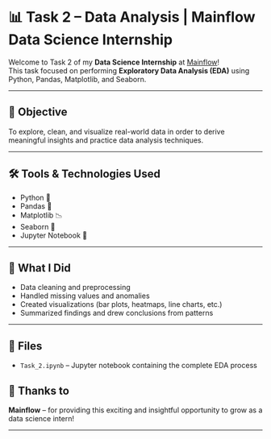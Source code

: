 # 📊 Task 2 – Data Analysis | Mainflow Data Science Internship

Welcome to Task 2 of my **Data Science Internship** at [Mainflow](https://mainflow.in)!  
This task focused on performing **Exploratory Data Analysis (EDA)** using Python, Pandas, Matplotlib, and Seaborn.

---

## 🧠 Objective

To explore, clean, and visualize real-world data in order to derive meaningful insights and practice data analysis techniques.

---

## 🛠️ Tools & Technologies Used

- Python 🐍
- Pandas 🐼
- Matplotlib 📉
- Seaborn 🌊
- Jupyter Notebook 📓

---

## 📌 What I Did

- Data cleaning and preprocessing  
- Handled missing values and anomalies  
- Created visualizations (bar plots, heatmaps, line charts, etc.)  
- Summarized findings and drew conclusions from patterns

---

## 📎 Files

- `Task_2.ipynb` – Jupyter notebook containing the complete EDA process


## 🙏 Thanks to

**Mainflow** – for providing this exciting and insightful opportunity to grow as a data science intern!

---
